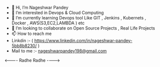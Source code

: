 - 👋 Hi, I’m Nageshwar Pandey
- 👀 I’m interested in Devops & Cloud Computing
- 🌱 I’m currently learning Devops tool Like  GIT , Jenkins , Kubernets , Docker , AWS(S3,EC2,LAMBDA ) etc
- 💞️ I’m looking to collaborate on Open Source Projects , Real Life Projects 
- 📫 How to reach me 
-  Linkdin :- ( https://www.linkedin.com/in/nageshwar-pandey-5bb8b8230/ )
-  Mail to me :- nageshwarpandey198@gmail.com

<---- Radhe Radhe ---->
